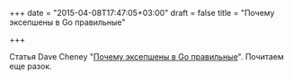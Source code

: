 +++
date = "2015-04-08T17:47:05+03:00"
draft = false
title = "Почему эксепшены в Go правильные"

+++

<p>Статья Dave Cheney&nbsp;&quot;<a href="http://dave.cheney.net/2012/01/18/why-go-gets-exceptions-right">Почему эксепшены в Go правильные</a>&quot;. Почитаем еще разок.</p>

